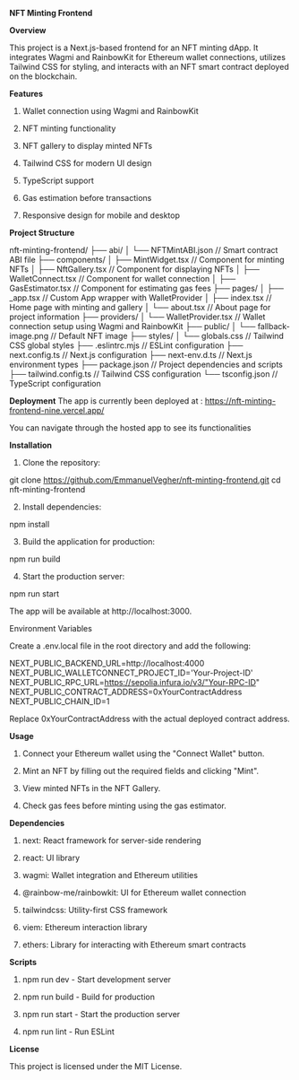 **NFT Minting Frontend**

**Overview**

This project is a Next.js-based frontend for an NFT minting dApp. It integrates Wagmi and RainbowKit for Ethereum wallet connections, utilizes Tailwind CSS for styling, and interacts with an NFT smart contract deployed on the blockchain.

**Features**

1) Wallet connection using Wagmi and RainbowKit

2) NFT minting functionality

3) NFT gallery to display minted NFTs

4) Tailwind CSS for modern UI design

5) TypeScript support

6) Gas estimation before transactions

7) Responsive design for mobile and desktop

**Project Structure**

nft-minting-frontend/
├── abi/
│   └── NFTMintABI.json       // Smart contract ABI file
├── components/
│   ├── MintWidget.tsx        // Component for minting NFTs
│   ├── NftGallery.tsx        // Component for displaying NFTs
│   ├── WalletConnect.tsx     // Component for wallet connection
│   ├── GasEstimator.tsx      // Component for estimating gas fees
├── pages/
│   ├── _app.tsx              // Custom App wrapper with WalletProvider
│   ├── index.tsx             // Home page with minting and gallery
│   └── about.tsx             // About page for project information
├── providers/
│   └── WalletProvider.tsx    // Wallet connection setup using Wagmi and RainbowKit
├── public/
│   └── fallback-image.png    // Default NFT image
├── styles/
│   └── globals.css           // Tailwind CSS global styles
├── .eslintrc.mjs             // ESLint configuration
├── next.config.ts            // Next.js configuration
├── next-env.d.ts             // Next.js environment types
├── package.json              // Project dependencies and scripts
├── tailwind.config.ts        // Tailwind CSS configuration
└── tsconfig.json             // TypeScript configuration

**Deployment**
The app is currently been deployed at : https://nft-minting-frontend-nine.vercel.app/

You can navigate through the hosted app to see its functionalities

**Installation**

1) Clone the repository:

git clone https://github.com/EmmanuelVegher/nft-minting-frontend.git
cd nft-minting-frontend

2) Install dependencies:

npm install

3) Build the application for production:

npm run build

4) Start the production server:

npm run start

The app will be available at http://localhost:3000.

Environment Variables

Create a .env.local file in the root directory and add the following:

NEXT_PUBLIC_BACKEND_URL=http://localhost:4000
NEXT_PUBLIC_WALLETCONNECT_PROJECT_ID='Your-Project-ID'
NEXT_PUBLIC_RPC_URL=https://sepolia.infura.io/v3/"Your-RPC-ID"
NEXT_PUBLIC_CONTRACT_ADDRESS=0xYourContractAddress
NEXT_PUBLIC_CHAIN_ID=1

Replace 0xYourContractAddress with the actual deployed contract address.

**Usage**

1) Connect your Ethereum wallet using the "Connect Wallet" button.

2) Mint an NFT by filling out the required fields and clicking "Mint".

3) View minted NFTs in the NFT Gallery.

4) Check gas fees before minting using the gas estimator.

**Dependencies**

 1) next: React framework for server-side rendering

2) react: UI library

3) wagmi: Wallet integration and Ethereum utilities

4) @rainbow-me/rainbowkit: UI for Ethereum wallet connection

5) tailwindcss: Utility-first CSS framework

6) viem: Ethereum interaction library

7) ethers: Library for interacting with Ethereum smart contracts

**Scripts**

1) npm run dev - Start development server

2) npm run build - Build for production

3) npm run start - Start the production server

4) npm run lint - Run ESLint

**License**

This project is licensed under the MIT License.
